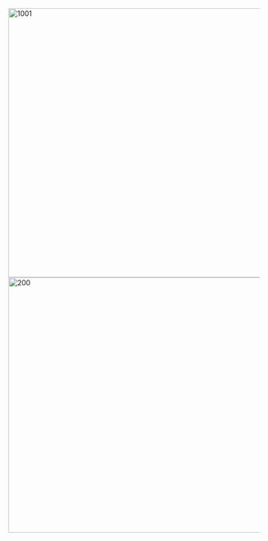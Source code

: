 <img width="959" height="539" alt="1001" src="https://github.com/user-attachments/assets/8f1e3b2a-6f41-4a0c-af05-47a5fe41aa53" />
<img width="958" height="511" alt="200" src="https://github.com/user-attachments/assets/e5bc8fdb-c3a1-4e90-8d6a-3e739a0bba60" />
